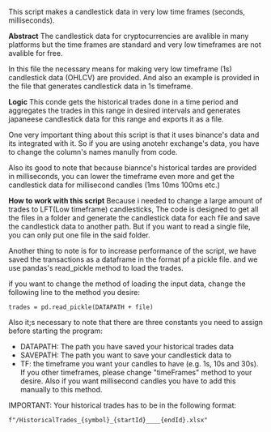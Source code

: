 This script makes a candlestick data in very low time frames (seconds, milliseconds).

**Abstract**
The candlestick data for cryptocurrencies are avalible in many platforms but the time frames are standard and very low timeframes are not avalible for free.

In this file the necessary means for making very low timeframe (1s) candlestick data (OHLCV) are provided. And also an example is provided in the file that generates candlestick data in 1s timeframe.


**Logic**
This conde gets the historical trades done in a time period and aggregates the trades in this range in desired intervals and generates japaneese candlestick data for this range and exports it as  a file.

One very important thing about this script is that it uses binance's data and its integrated with it. So if you are using anotehr exchange's data, you have to change the column's names manully from code.

Also its good to note that because biannce's historical tardes are provided in milliseconds, you can lower the timeframe even more and get the candlestick data for millisecond candles (1ms 10ms 100ms etc.)

**How to work with this script**
Because i needed to change a large amount of trades to LFT(Low timeframe) candlesticks, The code is designed to get all the files in a folder and generate the candlestick data for each file and save the candlestick data to another path. But if you want to read a single file, you can only put one file in the said folder.

Another thing to note is for to increase performance of the script, we have saved the transactions as a dataframe in the format pf a pickle file. and we use pandas's read_pickle method to load the trades.

 if you want to change the method of loading the input data, change the following line to the method you desire:
 

    trades = pd.read_pickle(DATAPATH + file)

 Also it;s necessary to note that there are three constants you need to assign before starting the program:
  

 - DATAPATH: The path you have saved your historical trades data
 - SAVEPATH: The path you want to save your candlestick data to
 - TF: the timeframe you want your candles to have (e.g. 1s, 10s and 30s). If you other timeframes, please change "timeFrames" method to your desire. Also if you want millisecond candles you have to add this manually to this method.

IMPORTANT: Your historical trades has to be in the following format:

    f"/HistoricalTrades_{symbol}_{startId}____{endId}.xlsx"



